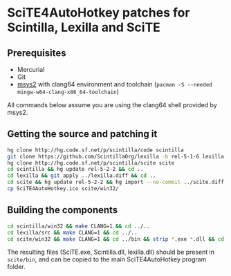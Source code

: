 # SciTE4AutoHotkey patches for Scintilla, Lexilla and SciTE

## Prerequisites

- Mercurial
- Git
- [msys2](https://www.msys2.org/) with clang64 environment and toolchain (`pacman -S --needed mingw-w64-clang-x86_64-toolchain`)

All commands below assume you are using the clang64 shell provided by msys2.

## Getting the source and patching it

```bash
hg clone http://hg.code.sf.net/p/scintilla/code scintilla
git clone https://github.com/ScintillaOrg/lexilla -b rel-5-1-6 lexilla
hg clone http://hg.code.sf.net/p/scintilla/scite scite
cd scintilla && hg update rel-5-2-2 && cd ..
cd lexilla && git apply ../lexilla.diff && cd ..
cd scite && hg update rel-5-2-2 && hg import --no-commit ../scite.diff && cd ..
cp SciTE4AutoHotkey.ico scite/win32/
```

## Building the components

```bash
cd scintilla/win32 && make CLANG=1 && cd ../..
cd lexilla/src && make CLANG=1 && cd ../..
cd scite/win32 && make CLANG=1 && cd ../bin && strip *.exe *.dll && cd ../..
```

The resulting files (SciTE.exe, Scintilla.dll, lexilla.dll) should be present in `scite/bin`, and can be copied to the main SciTE4AutoHotkey program folder.
